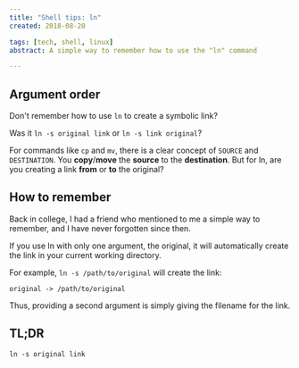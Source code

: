 ```yaml
---
title: "Shell tips: ln"
created: 2018-08-20

tags: [tech, shell, linux]
abstract: A simple way to remember how to use the "ln" command

---
```


## Argument order

Don't remember how to use `ln` to create a symbolic link?

Was it `ln -s original link` or `ln -s link original`?

For commands like `cp` and `mv`, there is a clear concept of `SOURCE` and
`DESTINATION`. You **copy**/**move** the **source** to the **destination**.
But for ln, are you creating a link **from** or **to** the original?


## How to remember

Back in college, I had a friend who mentioned to me a simple way to remember,
and I have never forgotten since then.

If you use ln with only one argument, the original, it will automatically
create the link in your current working directory.

For example, `ln -s /path/to/original` will create the link:

`original -> /path/to/original`

Thus, providing a second argument is simply giving the filename for the link.


## TL;DR

`ln -s original link`
